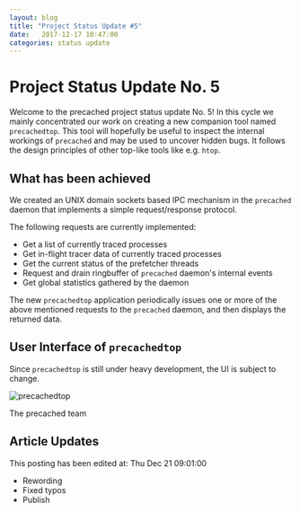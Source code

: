 ```yaml
---
layout: blog
title: "Project Status Update #5"
date:   2017-12-17 10:47:00
categories: status update
---
```


# Project Status Update No. 5

Welcome to the precached project status update No. 5!
In this cycle we mainly concentrated our work on creating a new companion tool
named `precachedtop`. This tool will hopefully be useful to inspect the
internal workings of `precached` and may be used to uncover hidden bugs.
It follows the design principles of other top-like tools like e.g. `htop`.

## What has been achieved

We created an UNIX domain sockets based IPC mechanism in the `precached`
daemon that implements a simple request/response protocol.

The following requests are currently implemented:
* Get a list of currently traced processes
* Get in-flight tracer data of currently traced processes
* Get the current status of the prefetcher threads
* Request and drain ringbuffer of `precached` daemon's internal events
* Get global statistics gathered by the daemon

The new `precachedtop` application periodically issues one or more of the above
mentioned requests to the `precached` daemon, and then displays the returned
data.

## User Interface of `precachedtop`

Since `precachedtop` is still under heavy development, the UI is subject to
change.

![precachedtop](/precached/images/precachedtop_01.png)

The precached team

## Article Updates

This posting has been edited at: Thu Dec 21 09:01:00

* Rewording
* Fixed typos
* Publish
